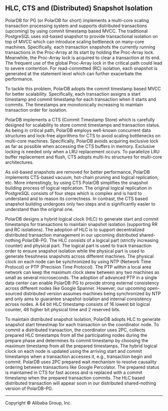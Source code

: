 
## HLC, CTS and (Distributed) Snapshot Isolation

PolarDB for PG (or PolarDB for short) implements a multi-core scaling transaction processing system
and supports distributed transactions (upcoming) by using commit timestamp based MVCC.
The traditional PostgreSQL uses xid-based snapshot to provide transactional isolation
on top of MVCC which can introduce scaling bottleneck on many-core machines.
Specifically, each transaction snapshots the currently running transactions in the Proc-Array at its start 
by holding the Proc-Array lock. Meanwhile, the Proc-Array lock is acquired to clear a transaction at its end. 
The frequent use of the global Proc-Array lock in the critical path could lead to severe contention. 
For read-committed (RC) isolation, each snapshot is generated at the statement level which can further exacerbate the performance. 

To tackle this problem, PolarDB adopts the commit timestamp based MVCC for better
scalability. Specifically, each transaction assigns a start timestamp and commit timestamp
for each transaction when it starts and commits. The timestamps are monotonically increasing
to maintain transaction order for isolation. 

PolarDB implements a CTS (Commit Timestamp Store) which is carefully designed for scalability to store commit timestamps
and transaction status.
As being in critical path, PolarDB employs well-known concurrent data structures and lock-free algorithms for CTS to avoid scaling bottlenecks on multi-core machines.
Specifically, PolarDB avoids acquiring exclusive lock as far as possible when accessing the CTS buffers in memory.
Exclusive locking is needed only when a LRU replacement occurs. 
To parallelize LRU buffer replacement and flush, CTS adopts multi-lru structures for multi-core architectures.

As xid-based snapshots are removed for better performance, PolarDB implements CTS-based vacuum, hot-chain pruning and logical replication, etc. 
More interestingly, by using CTS PolarDB simplifies the snapshot building process of logical replication.
The original logical replication in PostgreSQL consists of four steps which is complex and is hard to understand and to reason its correctness. In contrast, the CTS based snapshot building undergoes only two steps and is significantly easier to understand
than the original one.

PolarDB designs a hybrid logical clock (HLC) to generate start and commit timestamps for transactions to maintain snapshot isolation (supporting RR and RC isolations). The adoption of HLC is to support decentralized distributed transaction management in our upcoming distributed shared-nothing PolarDB-PG. The HLC consists of a logical part (strictly increasing counter) and physical part. The logical part is used to track transaction order to ensure snapshot isolation while the physical part is used to generate fresshness snapshots across different machines. The physical clock on each node can be synchronized by using NTP (Network Time Protocol) or PTP (Precision Time Protocol).
The PTP within a local area network can keep the maximum clock skew between any two machines as small as several microseconds.
The adoption of advanced PTP in a single data center can enable PolarDB-PG to provide strong external consistency across different nodes like Google Spanner. However, our upcoming open-sourced distributed version assumes machines being synchronized by NTP and only aims to guarantee snapshot isolation and internal consistency across nodes. A 64 bit HLC timestamp consists of 16 lowest bit logical counter, 48 higher bit physical time and 2 reserved bits. 

To maintain distributed snapshot isolation, PolarDB adopts HLC to generate snapshot start timestmap for each transaction on the coordinator node. To commit a distributed transaction, the coordinator uses 2PC, collects prepared HLC timestamps from all the participating nodes during the prepare phase and determines its commit timestamp by choosing the maximum timestamp from all the prepared timestamps.
The hybrid logical clock on each node is updated using the arriving start and commit timestamps when a transaction accesses it, e.g., transaction begin and commit. PolarDB uses 2PC prepared wait mechanism to resolve causality ordering between transactions like
Google Percolator. The prepared status is maintained in CTS for fast access and is replaced with a commit timestamp when the prepared transaction commits. The HLC based distributed transaction will appear soon in our distributed shared-nothing version of PolarDB-PG.


___

Copyright © Alibaba Group, Inc.

